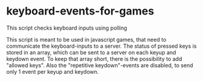 keyboard-events-for-games
=========================

This script checks keyboard inputs using polling

This script is meant to be used in javascript games, that need to communicate the keyboard-inputs to a server.
The status of pressed keys is stored in an array, which can be sent to a server on each keyup and keydown event.
To keep that array short, there is the possibility to add "allowed keys".
Also the "repetitive keydown"-events are disabled, to send only 1 event per keyup and keydown.
